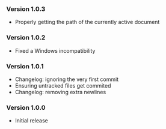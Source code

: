 ### Version 1.0.3
- Properly getting the path of the currently active document

### Version 1.0.2
- Fixed a Windows incompatibility

### Version 1.0.1
- Changelog: ignoring the very first commit
- Ensuring untracked files get commited
- Changelog: removing extra newlines

### Version 1.0.0
- Initial release

